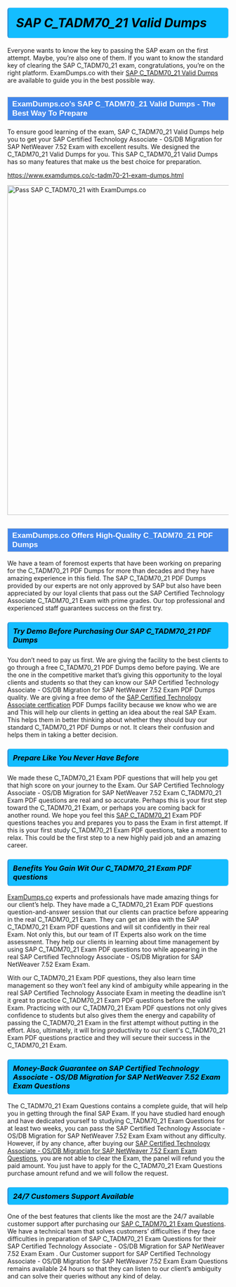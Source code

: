 <h1>                <strong><span style="display: block; color: #000000; background: #14BDFF; border: 0.5px solid #AED6F1; border-left: 3px solid #3498DB; padding: .6em; border-radius: 6px;">                     <em>SAP C_TADM70_21 <span class="exam_variation">Valid Dumps</span> </em>                </span></strong>            </h1>                        <p>Everyone wants to know the key to passing the SAP exam on the first attempt. Maybe, you’re also one of them. If you want to know the standard key of             clearing the SAP C_TADM70_21 exam, congratulations, you’re on the right platform. ExamDumps.co with their             <a href="https://www.examdumps.co/c-tadm70-21-exam-dumps.html">SAP C_TADM70_21 <span class="exam_variation">Valid Dumps</span></a> are available to guide you in the best possible way.</p>                        <h2 style="background: #4287ec; border: 1px solid #cccccc; padding: 5px 10px;">                <span style="color: #ffffff;">                    <span style="font-size: 11pt;">                        <span style="line-height: normal;">                            <span style="font-family: Calibri,sans-serif;">                                <strong>                                    <span style="font-size: 13.0pt;">ExamDumps.co's SAP C_TADM70_21 <span class="exam_variation">Valid Dumps</span> - The Best Way To Prepare</span>                                </strong>                            </span>                        </span>                    </span>                </span>            </h2>                        <p>To ensure good learning of the exam,  SAP C_TADM70_21 <span class="exam_variation">Valid Dumps</span> help you to get your SAP Certified Technology Associate - OS/DB Migration for SAP NetWeaver 7.52 Exam with excellent results.             We designed the C_TADM70_21 <span class="exam_variation">Valid Dumps</span> for you. This SAP C_TADM70_21 <span class="exam_variation">Valid Dumps</span> has so many features that make us the best choice for preparation.</p>                        <p><a href="https://www.examdumps.co/c-tadm70-21-exam-dumps.html">https://www.examdumps.co/c-tadm70-21-exam-dumps.html</a></p>                        <p><a href="https://www.examdumps.co/"><img src="https://www.examdumps.co//images/banners/big-sale-20-percent-discount-offer-examdumps.jpg" class="postImage" alt="Pass SAP C_TADM70_21 with ExamDumps.co" width="750"></a></p>                            <h2 style="background: #4287ec; border: 1px solid #cccccc; padding: 5px 10px;">                <span style="color: #ffffff;">                    <span style="font-size: 11pt;">                        <span style="line-height: normal;">                            <span style="font-family: Calibri,sans-serif;">                                <strong>                                    <span style="font-size: 13.0pt;">ExamDumps.co Offers High-Quality C_TADM70_21 <span class="exam_variation2">PDF Dumps</span></span>                                </strong>                            </span>                        </span>                    </span>                </span>            </h2>                        <p>We have a team of foremost experts that have been working on preparing for the C_TADM70_21 <span class="exam_variation2">PDF Dumps</span>  for more than decades and they have             amazing experience in this field. The SAP C_TADM70_21 <span class="exam_variation2">PDF Dumps</span> provided by our experts are not only approved by SAP but also have been             appreciated by our loyal clients that pass out the SAP Certified Technology Associate C_TADM70_21 Exam with prime grades. Our top professional and             experienced staff guarantees success on the first try.</p>                        <h3>                <strong>                    <span style="display: block; color: #000000; background: #14BDFF; border: 0.5px solid #AED6F1; border-left: 3px solid #3498DB; padding: .6em; border-radius: 6px;">                        <em>Try Demo Before Purchasing Our SAP C_TADM70_21 <span class="exam_variation2">PDF Dumps</span></em>                    </span>                </strong>            </h3>                        <p>You don’t need to pay us first. We are giving the facility to the best clients to go through a free C_TADM70_21 <span class="exam_variation2">PDF Dumps</span> demo before paying.             We are the one in the competitive market that’s giving this opportunity to the loyal clients and students so that they can know our             SAP Certified Technology Associate - OS/DB Migration for SAP NetWeaver 7.52 Exam <span class="exam_variation2">PDF Dumps</span> quality. We are giving a free demo of the <a href="https://www.examdumps.co/sap-certified-technology-associate-exam-dumps.html">SAP Certified Technology Associate certfication</a> <span class="exam_variation2">PDF Dumps</span> facility             because we know who we are and This will help our clients in getting an idea about the real SAP Exam. This helps them in better thinking             about whether they should buy our standard C_TADM70_21 <span class="exam_variation2">PDF Dumps</span> or not. It clears their confusion and helps them in taking a better decision.</p>                        <h3>                <strong>                    <span style="display: block; color: #000000; background: #14BDFF; border: 0.5px solid #AED6F1; border-left: 3px solid #3498DB; padding: .6em; border-radius: 6px;">                        <em>Prepare Like You Never Have Before</em>                    </span>                </strong>            </h3>                        <p>We made these C_TADM70_21 <span class="exam_variation3">Exam PDF questions</span> that will help you get that high score on your journey to the Exam. Our SAP Certified Technology Associate - OS/DB Migration for SAP NetWeaver 7.52 Exam C_TADM70_21 <span class="exam_variation3">Exam PDF questions</span>             are real and so accurate. Perhaps this is your first step toward the C_TADM70_21 Exam, or perhaps you are coming back for another round. We hope             you feel this <a href="https://www.examdumps.co/sap-exam-dumps.html">SAP C_TADM70_21</a> <span class="exam_variation3">Exam PDF questions</span> teaches you and prepares you to pass the Exam in first attempt. If this is your first study             C_TADM70_21 <span class="exam_variation3">Exam PDF questions</span>, take a moment to relax. This could be the first step to a new highly paid job and an amazing career.</p>                        <h3>                <strong>                    <span style="display: block; color: #000000; background: #14BDFF; border: 0.5px solid #AED6F1; border-left: 3px solid #3498DB; padding: .6em; border-radius: 6px;">                        <em>Benefits You Gain Wit Our C_TADM70_21 <span class="exam_variation3">Exam PDF questions</span></em>                    </span>                </strong>            </h3>                        <p><a href="https://www.examdumps.co/">ExamDumps.co</a> experts and professionals have made amazing things for our client’s help. They have made a C_TADM70_21 <span class="exam_variation3">Exam PDF questions</span> question-and-answer session that             our clients can practice before appearing in the real C_TADM70_21 Exam. They can get an idea with the  SAP C_TADM70_21 <span class="exam_variation3">Exam PDF questions</span> and will             sit confidently in their real Exam. Not only this, but our team of IT Experts also work on the time assessment. They help our clients in learning about             time management by using SAP C_TADM70_21 <span class="exam_variation3">Exam PDF questions</span>  too while appearing in the real SAP Certified Technology Associate - OS/DB Migration for SAP NetWeaver 7.52 Exam Exam. </p>                        <p>With our C_TADM70_21 <span class="exam_variation3">Exam PDF questions</span>, they also learn time management so they won’t feel any kind of ambiguity while appearing in the real             SAP Certified Technology Associate Exam in meeting the deadline isn’t it great to practice C_TADM70_21 <span class="exam_variation3">Exam PDF questions</span> before the valid Exam. Practicing with             our C_TADM70_21 <span class="exam_variation3">Exam PDF questions</span> not only gives confidence to students but also gives them the energy and capability of passing the C_TADM70_21 Exam in the first             attempt without putting in the effort. Also, ultimately, it will bring productivity to our client's C_TADM70_21 <span class="exam_variation3">Exam PDF questions</span> practice and they will             secure their success in the C_TADM70_21 Exam.</p>                        <h3>                <strong>                    <span style="display: block; color: #000000; background: #14BDFF; border: 0.5px solid #AED6F1; border-left: 3px solid #3498DB; padding: .6em; border-radius: 6px;">                        <em>Money-Back Guarantee on SAP Certified Technology Associate - OS/DB Migration for SAP NetWeaver 7.52 Exam <span class="exam_variation4">Exam Questions</span></em>                    </span>                </strong>            </h3>                        <p>The C_TADM70_21 <span class="exam_variation4">Exam Questions</span> contains a complete guide, that will help you in getting through the final SAP Exam. If you have studied hard enough and have             dedicated yourself to studying C_TADM70_21 <span class="exam_variation4">Exam Questions</span> for at least two weeks, you can pass the SAP Certified Technology Associate - OS/DB Migration for SAP NetWeaver 7.52 Exam Exam without any difficulty. However,             if by any chance, after buying our <a href="https://www.examdumps.co/c-tadm70-21-exam-dumps.html">SAP Certified Technology Associate - OS/DB Migration for SAP NetWeaver 7.52 Exam <span class="exam_variation4">Exam Questions</span></a>, you are not able to clear the Exam, the panel will refund you the paid amount.             You just have to apply for the C_TADM70_21 <span class="exam_variation4">Exam Questions</span> purchase amount refund and we will follow the request.</p>                        <h3>                <strong>                    <span style="display: block; color: #000000; background: #14BDFF; border: 0.5px solid #AED6F1; border-left: 3px solid #3498DB; padding: .6em; border-radius: 6px;">                        <em>24/7 Customers Support Available</em>                    </span>                </strong>            </h3>                        <p>One of the best features that clients like the most are the 24/7 available customer support after purchasing our <a href="https://www.examdumps.co/c-tadm70-21-exam-dumps.html">SAP C_TADM70_21 <span class="exam_variation4">Exam Questions</span></a>.             We have a technical team that solves customers’ difficulties if they face difficulties in preparation of SAP C_TADM70_21 <span class="exam_variation4">Exam Questions</span> for             their SAP Certified Technology Associate - OS/DB Migration for SAP NetWeaver 7.52 Exam Exam . Our Customer support for SAP Certified Technology Associate - OS/DB Migration for SAP NetWeaver 7.52 Exam <span class="exam_variation4">Exam Questions</span> remains available 24 hours so that they can listen to our             client’s ambiguity and can solve their queries without any kind of delay.</p>                    
